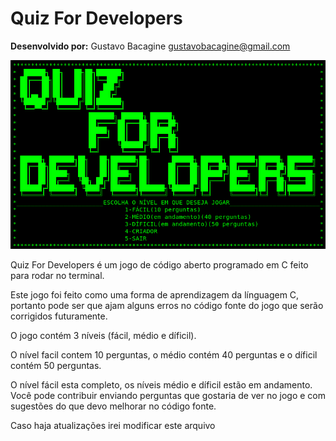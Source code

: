 <!-- Quiz_for_Developers Copyright (C) 2019 Gustavo Bacagine
Versão: 13.09.19
Desenvovido por Gustavo Bacagine <gustavobacagine@gmail.com>-->

# Quiz For Developers
<b>Desenvolvido por:</b> Gustavo Bacagine <gustavobacagine@gmail.com>

![git-hub large](QuizForDevelopers.png)

Quiz For Developers é um jogo de código aberto programado em C feito para rodar no terminal.

Este jogo foi feito como uma forma de aprendizagem da línguagem C, portanto pode ser que ajam alguns erros no código fonte do jogo que serão corrigidos futuramente.

O jogo contém 3 níveis (fácil, médio e díficil).

O nível facil contem 10 perguntas, o médio contém 40 perguntas e o díficil contém 50 perguntas.

O nível fácil esta completo, os níveis médio e díficil estão em andamento. Você pode contribuir enviando perguntas que gostaria de ver no jogo e com sugestões do que devo melhorar no código fonte.

Caso haja atualizações irei modificar este arquivo

<!-- #Instalação do Jogo

rode o comando make e depois sudo make install para instalar o jogo.
Isto irá criar um diretorio chamado QuizForDevelopers no seu diretorio 

/opt e criará também um arquivo entry desktop que sera colocado no seu 

diretorio /usr/share/applications -->

